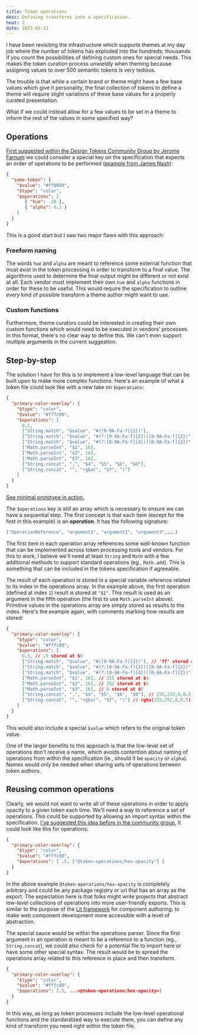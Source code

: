 ```yaml
---
title: Token operations
desc: Defining transforms into a specification.
heat: 2
date: 2023-05-31
---
```


I have been revisiting the infrastructure which supports themes at my day job where the number of tokens has exploded into the hundreds; thousands if you count the possibilities of defining custom ones for special needs. This makes the token curation process unwieldly when theming because assigning values to over 500 semantic tokens is very tedious.

The trouble is that while a certain brand or theme might have a few base values which give it personality, the final collection of tokens to define a theme will require slight variations of these base values for a properly curated presentation.

What if we could instead allow for a few values to be set in a theme to inform the rest of the values in some specified way?

## Operations

[First suggested within the Design Tokens Community Group by Jerome Farnum](https://github.com/design-tokens/community-group/issues/88#issuecomment-1029905903) we could consider a special key on the specification that expects an order of operations to be performed ([example from James Nash](https://github.com/design-tokens/community-group/issues/88#issuecomment-1073374383)):

```json
{
  "some-token": {
    "$value": "#ff0000",
    "$type": "color",
    "$operations": [
       { "hue": -20 },
       { "alpha": 0.3 } 
    ]
  }
}
```

This is a good start but I saw two major flaws with this approach:

### Freeform naming

The words `hue` and `alpha` are meant to reference some external function that must exist in the token processing in order to transform to a final value. The algorithms used to determine the final output might be different or not exist at all. Each vendor must implement their own `hue` and `alpha` functions in order for these to be useful. This would require the specification to outline _every_ kind of possible transform a theme author might want to use.

### Custom functions

Furthermore, theme curators could be interested in creating their own custom functions which would need to be executed in vendors' processes. In this format, there's no clear way to define this. We can't even support multiple arguments in the current suggestion.

## Step-by-step

The solution I have for this is to implement a low-level language that can be built upon to make more complex functions. Here's an example of what a token file could look like with a new take on `$operations`:

```json
{
  "primary-color-overlay": {
    "$type": "color",
    "$value": "#fffc00",
    "$operations": [
      0.5,
      ["String.match", "$value", "#([0-9A-Fa-f]{2})"],
      ["String.match", "$value", "#(?:[0-9A-Fa-f]{2})([0-9A-Fa-f]{2})"],
      ["String.match", "$value", "#(?:[0-9A-Fa-f]{4})([0-9A-Fa-f]{2})"],
      ["Math.parseInt", "$1", 16],
      ["Math.parseInt", "$2", 16],
      ["Math.parseInt", "$3", 16],
      ["String.concat", ",", "$4", "$5", "$6", "$0"],
      ["String.concat", "", "rgba(", "$7", ")"]
    ]
  }
}
```

[See minimal prototype in action.](https://replit.com/@fauxserious/TokenOperations)

The `$operations` key is still an array which is necessary to ensure we can have a sequential step. The first concept is that each item (except for the first in this example) is an **operation**. It has the following signature:

```json
["OperationReference", "argument1", "argument2", "argument3",...]
```

The first item in each operation array references some well-known function that can be implemented across token processing tools and vendors. For this to work, I believe we'll need at least `String` and `Math` with a few additional methods to support standard operations (eg., `Math.add`). This is something that can be included in the tokens specification if agreeable.

The result of each operation is stored in a special variable reference related to its index in the operations array. In the example above, the first operation (defined at index `1`) result is stored at `"$1"`. This result is used as an argument in the fifth operation (the first to use `Math.parseInt` above).  Primitive values in the operations array are simply stored as results to the index. Here's the example again, with comments marking how results are stored:

```json
{
  "primary-color-overlay": {
    "$type": "color",
    "$value": "#fffc00",
    "$operations": [
      0.5, // .5 stored at $0
      ["String.match", "$value", "#([0-9A-Fa-f]{2})"], // 'ff' stored at $1
      ["String.match", "$value", "#(?:[0-9A-Fa-f]{2})([0-9A-Fa-f]{2})"], // 'fc' stored at $2
      ["String.match", "$value", "#(?:[0-9A-Fa-f]{4})([0-9A-Fa-f]{2})"], // '00' stored at $3
      ["Math.parseInt", "$1", 16], // 255 stored at $4
      ["Math.parseInt", "$2", 16], // 252 stored at $5
      ["Math.parseInt", "$3", 16], // 0 stored at $6
      ["String.concat", ",", "$4", "$5", "$6", "$0"], // 255,252,0,0.5 stored at $7
      ["String.concat", "", "rgba(", "$7", ")"] // rgba(255,252,0,0.5) stored at $8
    ]
  }
}
```

This would also include a special `$value` which refers to the original token value.

One of the larger benefits to this approach is that the low-level set of operations don't receive a name, which avoids contention about naming of operations from within the specification (ie., should it be `opacity` or `alpha`). Names would only be needed when sharing sets of operations between token authors.

## Reusing common operations

Clearly, we would not want to write all of these operations in order to apply opacity to a given token each time. We'll need a way to reference a set of operations. This could be supported by allowing an import syntax within the specification. [I've suggested this idea before in the community group.](https://github.com/design-tokens/community-group/issues/210#issuecomment-1501037423) It could look like this for operations:

```json
{
  "primary-color-overlay": {
    "$type": "color",
    "$value": "#fffc00",
    "$operations": [ .5, ["@token-operations/hex-opacity"] ]
  }
}
```

In the above example `@token-operations/hex-opacity` is completely arbitrary and could be any package registry or url that has an array as the export. The expectation here is that folks might write projects that abstract low-level collections of operations into more user-friendly exports. This is similar to the purpose of the [Lit framework](https://lit.dev/) for component authoring; to make web component development more accessible with a level of abstraction.

The special sauce would be within the operations parser. Since the first argument in an operation is meant to be a reference to a function (eg., `String.concat`), we could also check for a potential file to import here or have some other special syntax. The result would be to spread the operations array related to this reference in place and then transform.

```json
{
  "primary-color-overlay": {
    "$type": "color",
    "$value": "#fffc00",
    "$operations": [.5, ...<@token-operations/hex-opacity>]
  }
}
```

In this way, as long as token processors include the low-level operational functions and the standardized way to execute them, you can define any kind of transform you need right within the token file.